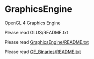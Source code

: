 GraphicsEngine
==============

OpenGL 4 Graphics Engine

Please read GLUS/README.txt

Please read [GraphicsEngine/README.txt](https://github.com/McNopper/GLUS/blob/master/GLUS/README.txt)

Please read [GE_Binaries/README.txt](https://github.com/McNopper/GraphicsEngine/blob/master/GE_Binaries/README.txt)
